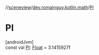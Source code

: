 //[sceneview](../../index.md)/[dev.romainguy.kotlin.math](index.md)/[PI](-p-i.md)

# PI

[androidJvm]\
const val [PI](-p-i.md): [Float](https://kotlinlang.org/api/latest/jvm/stdlib/kotlin/-float/index.html) = 3.1415927f
